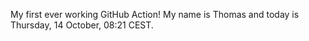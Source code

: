 My first ever working GitHub Action!
My name is Thomas and today is Thursday, 14 October, 08:21 CEST. 
